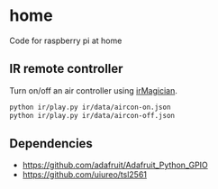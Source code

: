 # home
Code for raspberry pi at home

## IR remote controller
Turn on/off an air controller using [irMagician](http://www.omiya-giken.com/?page_id=837).
```sh
python ir/play.py ir/data/aircon-on.json
python ir/play.py ir/data/aircon-off.json
```

## Dependencies
* https://github.com/adafruit/Adafruit_Python_GPIO
* https://github.com/uiureo/tsl2561
